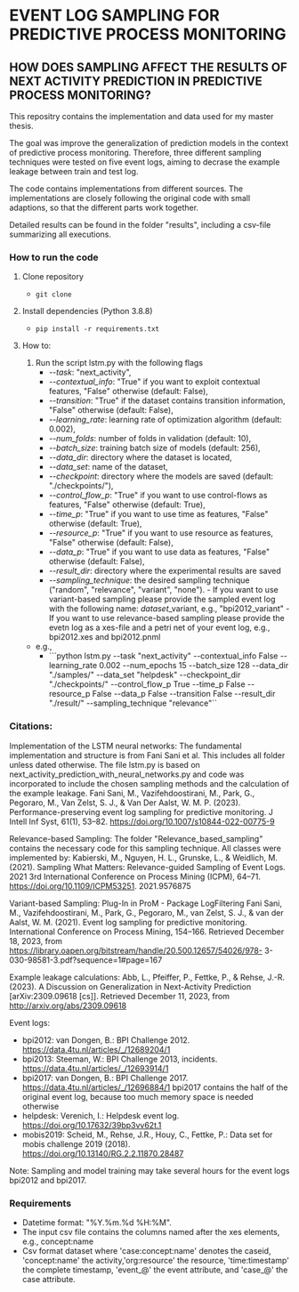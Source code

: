 # EVENT LOG SAMPLING FOR PREDICTIVE PROCESS MONITORING
## HOW DOES SAMPLING AFFECT THE RESULTS OF NEXT ACTIVITY PREDICTION IN PREDICTIVE PROCESS MONITORING?

This repositry contains the implementation and data used for my master thesis. 

The goal was improve the generalization of prediction models in the context of predictive process monitoring. Therefore, three different sampling techniques were tested on five event logs, aiming to decrase the example leakage between train and test log. 

The code contains implementations from different sources. The implementations are closely following the original code with small adaptions, so that the different parts work together.

Detailed results can be found in the folder "results", including a csv-file summarizing all executions.


### How to run the code

1. Clone repository
   - ```git clone ```

2. Install dependencies (Python 3.8.8)
   - ```pip install -r requirements.txt```

3. How to:
    1. Run the script lstm.py with the following flags
        - *--task*: "next_activity", 
        - *--contextual_info*: "True" if you want to exploit contextual features, "False" otherwise (default: False),
        - *--transition*: "True" if the dataset contains transition information, "False" otherwise (default: False),
        - *--learning_rate*: learning rate of optimization algorithm (default: 0.002),
        - *--num_folds*: number of folds in validation (default: 10),
        - *--batch_size*: training batch size of models (default: 256),
        - *--data_dir*: directory where the dataset is located,
        - *--data_set*: name of the dataset,
        - *--checkpoint*: directory where the models are saved (default: "./checkpoints/"),
        - *--control_flow_p*: "True" if you want to use control-flows as features, "False" otherwise (default: True),
        - *--time_p*: "True" if you want to use time as features, "False" otherwise (default: True),
        - *--resource_p*: "True" if you want to use resource as features, "False" otherwise (default: False),
        - *--data_p*: "True" if you want to use data as features, "False" otherwise (default: False),
        - *--result_dir*: directory where the experimental results are saved
        - *--sampling_technique*: the desired sampling technique ("random", "relevance", "variant", "none").
                                  - If you want to use variant-based sampling please provide the sampled event log with the following name: *dataset*_variant, e.g., "bpi2012_variant"
                                  - If you want to use relevance-based sampling please provide the evetn log as a xes-file and a petri net of your event log, 
                                  e.g., bpi2012.xes and bpi2012.pnml
      - e.g., 
        - ```python lstm.py --task "next_activity" --contextual_info False --learning_rate 0.002 --num_epochs 15 --batch_size 128 --data_dir "./samples/" --data_set "helpdesk" --checkpoint_dir "./checkpoints/" --control_flow_p True --time_p False --resource_p False --data_p False --transition False --result_dir "./result/" --sampling_technique "relevance"``


### Citations:
Implementation of the LSTM neural networks:
The fundamental implementation and structure is from Fani Sani et al. This includes all folder unless dated otherwise.
The file lstm.py is based on next_activity_prediction_with_neural_networks.py and code was incorporated to include the chosen sampling methods and the calculation of the example leakage.
Fani Sani, M., Vazifehdoostirani, M., Park, G., Pegoraro, M., Van Zelst, S. J., & Van Der Aalst, W. M. P. (2023). Performance-preserving event log sampling for predictive monitoring. J Intell Inf Syst, 61(1), 53–82. https://doi.org/10.1007/s10844-022-00775-9

Relevance-based Sampling:
The folder "Relevance_based_sampling" contains the necessary code for this sampling technique. 
All classes were implemented by:
Kabierski, M., Nguyen, H. L., Grunske, L., & Weidlich, M. (2021). Sampling What Matters: Relevance-guided Sampling of Event Logs. 2021 3rd International Conference on Process Mining (ICPM), 64–71. https://doi.org/10.1109/ICPM53251.
2021.9576875

Variant-based Sampling:
Plug-In in ProM - Package LogFiltering
Fani Sani, M., Vazifehdoostirani, M., Park, G., Pegoraro, M., van Zelst, S. J., & van der Aalst, W. M. (2021). Event log sampling for predictive monitoring. International Conference on Process Mining, 154–166. Retrieved December 18, 2023, from https://library.oapen.org/bitstream/handle/20.500.12657/54026/978- 3- 030-98581-3.pdf?sequence=1#page=167

Example leakage calculations:
Abb, L., Pfeiffer, P., Fettke, P., & Rehse, J.-R. (2023). A Discussion on Generalization in Next-Activity Prediction [arXiv:2309.09618 [cs]]. Retrieved December 11, 2023, from http://arxiv.org/abs/2309.09618


Event logs:
- bpi2012: van Dongen, B.: BPI Challenge 2012. https://data.4tu.nl/articles/_/12689204/1
- bpi2013: Steeman, W.: BPI Challenge 2013, incidents. https://data.4tu.nl/articles/_/12693914/1
- bpi2017: van Dongen, B.: BPI Challenge 2017. https://data.4tu.nl/articles/_/12696884/1
  bpi2017 contains the half of the original event log, because too much memory space is needed otherwise
- helpdesk: Verenich, I.: Helpdesk event log. https://doi.org/10.17632/39bp3vv62t.1
- mobis2019: Scheid, M., Rehse, J.R., Houy, C., Fettke, P.: Data set for mobis challenge 2019 (2018). https://doi.org/10.13140/RG.2.2.11870.28487

Note: Sampling and model training may take several hours for the event logs bpi2012 and bpi2017.


### Requirements

- Datetime format: "%Y.%m.%d %H:%M".
- The input csv file contains the columns named after the xes elements, e.g., concept:name
- Csv format dataset where 'case:concept:name' denotes the caseid, 'concept:name' the activity,'org:resource' the resource, 'time:timestamp' the complete timestamp, 'event_@' the event attribute, and 'case_@' the case attribute.
